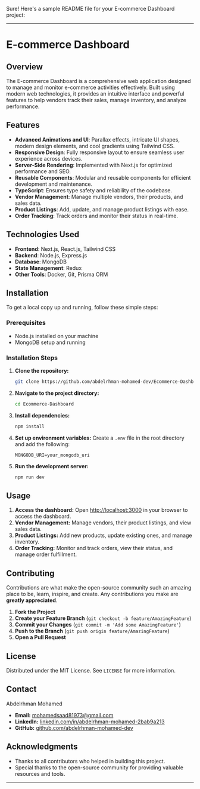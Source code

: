 Sure! Here's a sample README file for your E-commerce Dashboard project:

---

# E-commerce Dashboard

## Overview

The E-commerce Dashboard is a comprehensive web application designed to manage and monitor e-commerce activities effectively. Built using modern web technologies, it provides an intuitive interface and powerful features to help vendors track their sales, manage inventory, and analyze performance.

## Features

- **Advanced Animations and UI**: Parallax effects, intricate UI shapes, modern design elements, and cool gradients using Tailwind CSS.
- **Responsive Design**: Fully responsive layout to ensure seamless user experience across devices.
- **Server-Side Rendering**: Implemented with Next.js for optimized performance and SEO.
- **Reusable Components**: Modular and reusable components for efficient development and maintenance.
- **TypeScript**: Ensures type safety and reliability of the codebase.
- **Vendor Management**: Manage multiple vendors, their products, and sales data.
- **Product Listings**: Add, update, and manage product listings with ease.
- **Order Tracking**: Track orders and monitor their status in real-time.

## Technologies Used

- **Frontend**: Next.js, React.js, Tailwind CSS
- **Backend**: Node.js, Express.js
- **Database**: MongoDB
- **State Management**: Redux
- **Other Tools**: Docker, Git, Prisma ORM

## Installation

To get a local copy up and running, follow these simple steps:

### Prerequisites

- Node.js installed on your machine
- MongoDB setup and running

### Installation Steps

1. **Clone the repository:**
   ```bash
   git clone https://github.com/abdelrhman-mohamed-dev/Ecommerce-Dashboard.git
   ```
2. **Navigate to the project directory:**
   ```bash
   cd Ecommerce-Dashboard
   ```
3. **Install dependencies:**
   ```bash
   npm install
   ```
4. **Set up environment variables:**
   Create a `.env` file in the root directory and add the following:
   ```env
   MONGODB_URI=your_mongodb_uri
   ```
5. **Run the development server:**
   ```bash
   npm run dev
   ```

## Usage

1. **Access the dashboard:**
   Open [http://localhost:3000](http://localhost:3000) in your browser to access the dashboard.
2. **Vendor Management:**
   Manage vendors, their product listings, and view sales data.
3. **Product Listings:**
   Add new products, update existing ones, and manage inventory.
4. **Order Tracking:**
   Monitor and track orders, view their status, and manage order fulfillment.

## Contributing

Contributions are what make the open-source community such an amazing place to be, learn, inspire, and create. Any contributions you make are **greatly appreciated**.

1. **Fork the Project**
2. **Create your Feature Branch** (`git checkout -b feature/AmazingFeature`)
3. **Commit your Changes** (`git commit -m 'Add some AmazingFeature'`)
4. **Push to the Branch** (`git push origin feature/AmazingFeature`)
5. **Open a Pull Request**

## License

Distributed under the MIT License. See `LICENSE` for more information.

## Contact

Abdelrhman Mohamed  
- **Email:** mohamedsaad81973@gmail.com  
- **LinkedIn:** [linkedin.com/in/abdelrhman-mohamed-2bab9a213](http://linkedin.com/in/abdelrhman-mohamed-2bab9a213)  
- **GitHub:** [github.com/abdelrhman-mohamed-dev](https://github.com/abdelrhman-mohamed-dev)  

## Acknowledgments

- Thanks to all contributors who helped in building this project.
- Special thanks to the open-source community for providing valuable resources and tools.

---
